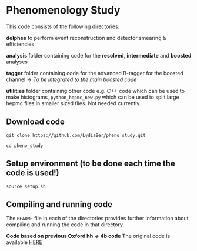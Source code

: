 # Phenomenology Study

This code consists of the following directories:

__delphes__ to perform event reconstruction and detector smearing & efficiencies

__analysis__ folder containing code for the __resolved__, __intermediate__ and __boosted__ analyses 

__tagger__ folder containing code for the advanced B-tagger for the boosted channel -> *To be integrated to the main boosted code*

__utilities__ folder containing other code e.g. C++ code which can be used to make histograms, ```python_hepmc_new.py``` which can be used to split large hepmc files in smaller sized files. Not needed currently.  

## Download code
```git clone https://github.com/LydiaBer/pheno_study.git```

```cd pheno_study```

## Setup environment (to be done each time the code is used!)
```source setup.sh```

## Compiling and running code
The ```README``` file in each of the directories provides further information about compiling and running the code in that directory.

**Code based on previous Oxford hh -> 4b code** The original code is available [HERE](https://github.com/beojan/oxford-hh4b-pheno-code)
